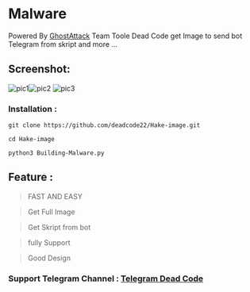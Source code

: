 # Malware
Powered By [GhostAttack](https://Telegram.me/Black_Code_22) Team
Toole Dead Code get Image to send bot Telegram from skript and more ...

## Screenshot:

![pic1](https://github.com/deadcode22/Hack-image/blob/main/1.jpg)![pic2](https://github.com/deadcode22/Hack-image/blob/main/2.jpg)
![pic3](https://github.com/deadcode22/Hack-image/blob/main/3.jpg)

### Installation : 

` git clone https://github.com/deadcode22/Hake-image.git `

` cd Hake-image `

` python3 Building-Malware.py `

## Feature : 
> FAST AND EASY

> Get Full Image

> Get Skript from bot 

> fully Support 

> Good Design

### Support Telegram Channel : [Telegram Dead Code](https://t.me/Black_Code_22)
